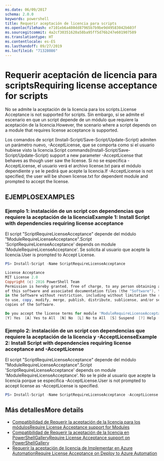 ```yaml
---
ms.date: 06/09/2017
schema: 2.0.0
keywords: powershell
title: Requerir aceptación de licencia para scripts
ms.openlocfilehash: e7101eb6a480dd87965b7b9be9d49583042b603f
ms.sourcegitcommit: 4a2cf30351620a58ba95ff5d76b247e601907589
ms.translationtype: HT
ms.contentlocale: es-ES
ms.lasthandoff: 09/27/2019
ms.locfileid: "71328086"
---
```

# <a name="requiring-license-acceptance-for-scripts"></a><span data-ttu-id="d22b8-103">Requerir aceptación de licencia para scripts</span><span class="sxs-lookup"><span data-stu-id="d22b8-103">Requiring license acceptance for scripts</span></span>

<span data-ttu-id="d22b8-104">No se admite la aceptación de la licencia para los scripts.</span><span class="sxs-lookup"><span data-stu-id="d22b8-104">License Acceptance is not supported for scripts.</span></span> <span data-ttu-id="d22b8-105">Sin embargo, sí se admite el escenario en que un script depende de un módulo que requiere la aceptación de la licencia.</span><span class="sxs-lookup"><span data-stu-id="d22b8-105">However, the scenario where a script depends on a module that requires license acceptance is supported.</span></span>

<span data-ttu-id="d22b8-106">Los comandos de script (Install-Script/Save-Script/Update-Script) admiten un parámetro nuevo, -AcceptLicense, que se comporta como si el usuario hubiese visto la licencia.</span><span class="sxs-lookup"><span data-stu-id="d22b8-106">Script commands(Install-Script/Save-Script/Update-Script) support a new parameter -AcceptLicense that behaves as though user saw the license.</span></span> <span data-ttu-id="d22b8-107">Si no se especifica -AcceptLicense, el usuario verá el archivo license.txt para el módulo dependiente y se le pedirá que acepte la licencia.</span><span class="sxs-lookup"><span data-stu-id="d22b8-107">If -AcceptLicense is not specified; the user will be shown license.txt for dependent module and prompted to accept the license.</span></span>

## <a name="examples"></a><span data-ttu-id="d22b8-108">EJEMPLOS</span><span class="sxs-lookup"><span data-stu-id="d22b8-108">EXAMPLES</span></span>

### <a name="example-1-install-script-with-dependencies-requiring-license-acceptance"></a><span data-ttu-id="d22b8-109">Ejemplo 1: instalación de un script con dependencias que requiere la aceptación de la licencia</span><span class="sxs-lookup"><span data-stu-id="d22b8-109">Example 1: Install Script with dependencies requiring license acceptance</span></span>

<span data-ttu-id="d22b8-110">El script "ScriptRequireLicenseAcceptance" depende del módulo "ModuleRequireLicenseAcceptance".</span><span class="sxs-lookup"><span data-stu-id="d22b8-110">Script 'ScriptRequireLicenseAcceptance' depends on module 'ModuleRequireLicenseAcceptance'.</span></span> <span data-ttu-id="d22b8-111">Se solicita al usuario que acepte la licencia.</span><span class="sxs-lookup"><span data-stu-id="d22b8-111">User is prompted to Accept License.</span></span>

```PowerShell
PS> Install-Script -Name ScriptRequireLicenseAcceptance

License Acceptance
MIT License 2.0
Copyright (c) 2016 PowerShell Team
Permission is hereby granted, free of charge, to any person obtaining a copy
of this software and associated documentation files (the "Software"), to deal
in the Software without restriction, including without limitation the rights
to use, copy, modify, merge, publish, distribute, sublicense, and/or sell
copies of the Software.

Do you accept the license terms for module 'ModuleRequireLicenseAcceptance'.
[Y] Yes  [A] Yes to All  [N] No  [L] No to All  [S] Suspend  [?] Help (default is "N"):
```

### <a name="example-2-install-script-with-dependencies-requiring-license-acceptance-and--acceptlicense"></a><span data-ttu-id="d22b8-112">Ejemplo 2: instalación de un script con dependencias que requiere la aceptación de la licencia y -AcceptLicense</span><span class="sxs-lookup"><span data-stu-id="d22b8-112">Example 2: Install Script with dependencies requiring license acceptance and -AcceptLicense</span></span>

<span data-ttu-id="d22b8-113">El script "ScriptRequireLicenseAcceptance" depende del módulo "ModuleRequireLicenseAcceptance".</span><span class="sxs-lookup"><span data-stu-id="d22b8-113">Script 'ScriptRequireLicenseAcceptance' depends on module 'ModuleRequireLicenseAcceptance'.</span></span> <span data-ttu-id="d22b8-114">No se le pide al usuario que acepte la licencia porque se especifica -AcceptLicense.</span><span class="sxs-lookup"><span data-stu-id="d22b8-114">User is not prompted to accept license as -AcceptLicense is specified.</span></span>

```PowerShell
PS> Install-Script -Name ScriptRequireLicenseAcceptance -AcceptLicense
```

## <a name="more-details"></a><span data-ttu-id="d22b8-115">Más detalles</span><span class="sxs-lookup"><span data-stu-id="d22b8-115">More details</span></span>

- [<span data-ttu-id="d22b8-116">Compatibilidad de Requerir la aceptación de la licencia para los módulos</span><span class="sxs-lookup"><span data-stu-id="d22b8-116">Require License Acceptance support for Modules</span></span>](module-license-acceptance.md)
- [<span data-ttu-id="d22b8-117">Compatibilidad de Requerir la aceptación de la licencia en PowerShellGallery</span><span class="sxs-lookup"><span data-stu-id="d22b8-117">Require License Acceptance support on PowerShellGallery</span></span>](../how-to/working-with-packages/packages-that-require-license-acceptance.md)
- [<span data-ttu-id="d22b8-118">Requerir la aceptación de licencia de Implementar en Azure Automation</span><span class="sxs-lookup"><span data-stu-id="d22b8-118">Require License Acceptance on Deploy to Azure Automation</span></span>](../how-to/working-with-packages/deploy-to-azure-automation.md)
